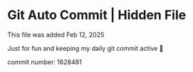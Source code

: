 # Git Auto Commit | Hidden File

This file was added Feb 12, 2025

Just for fun and keeping my daily git commit active 🤪

commit number: 1628481
